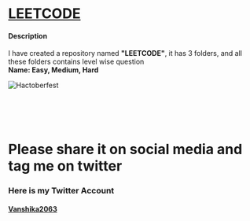 <h1><a href="https://leetcode.com/problemset/all/">LEETCODE</a></h1>
<h4>Description</h4>
I have created a repository named <strong>"LEETCODE"</strong>, it has 3 folders, and all these folders contains level wise question

<br>
<strong>Name: Easy, Medium, Hard</strong>

<br>

![Hactoberfest](Hacktoberfest2022.png)

<br>
<br>
<br>

# Please share it on social media and tag me on twitter

<h3>Here is my Twitter Account</h3>
<h4><a href="https://twitter.com/Vanshika2063"><strong>Vanshika2063<strobg></a></h4>

